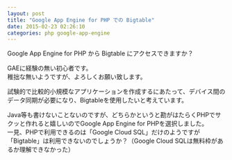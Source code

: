 ```yaml
---
layout: post
title: "Google App Engine for PHP での Bigtable"
date: 2015-02-23 02:26:10
categories: php google-app-engine
---
```

<p>Google App Engine for PHP から Bigtable にアクセスできますか？</p>

<p>GAEに経験の無い初心者です。<br>
稚拙な無いようですが、よろしくお願い致します。</p>

<p>試験的で比較的小規模なアプリケーションを作成するにあたって、デバイス間のデータ同期が必要になり、Bigtableを使用したいと考えています。</p>

<p>Java等も書けないことないのですが、どちらかというと勘がはたらくPHPでサクッと作れると嬉しいのでGoogle App Engine for PHPを選択しました。<br>
一見、PHPで利用できるのは「Google Cloud SQL」だけのようですが「Bigtable」は利用できないのでしょうか？（Google Cloud SQLは無料枠があるか理解できなかった）</p>

